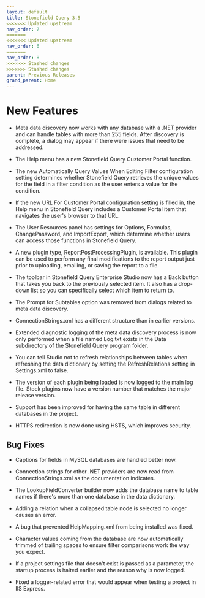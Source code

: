 ```yaml
---
layout: default
title: Stonefield Query 3.5
<<<<<<< Updated upstream
nav_order: 7
=======
<<<<<<< Updated upstream
nav_order: 6
=======
nav_order: 8
>>>>>>> Stashed changes
>>>>>>> Stashed changes
parent: Previous Releases
grand_parent: Home
---
```


# New Features

* Meta data discovery now works with any database with a .NET provider and can handle tables with more than 255 fields. After discovery is complete, a dialog may appear if there were issues that need to be addressed.

* The Help menu has a new Stonefield Query Customer Portal function.

* The new Automatically Query Values When Editing Filter configuration setting determines whether Stonefield Query retrieves the unique values for the field in a filter condition as the user enters a value for the condition.

* If the new URL For Customer Portal configuration setting is filled in, the Help menu in Stonefield Query includes a Customer Portal item that navigates the user's browser to that URL.

* The User Resources panel has settings for Options, Formulas, ChangePassword, and ImportExport, which determine whether users can access those functions in Stonefield Query.

* A new plugin type, ReportPostProcessingPlugin, is available. This plugin can be used to perform any final modifications to the report output just prior to uploading, emailing, or saving the report to a file. 

* The toolbar in Stonefield Query Enterprise Studio now has a Back button that takes you back to the previously selected item. It also has a drop-down list so you can specifically select which item to return to.

* The Prompt for Subtables option was removed from dialogs related to meta data discovery.

* ConnectionStrings.xml has a different structure than in earlier versions.

* Extended diagnostic logging of the meta data discovery process is now only performed when a file named Log.txt exists in the Data subdirectory of the Stonefield Query program folder.

* You can tell Studio not to refresh relationships between tables when refreshing the data dictionary by setting the RefreshRelations setting in Settings.xml to false.

* The version of each plugin being loaded is now logged to the main log file. Stock plugins now have a version number that matches the major release version.

* Support has been improved for having the same table in different databases in the project.

* HTTPS redirection is now done using HSTS, which improves security.

## Bug Fixes

* Captions for fields in MySQL databases are handled better now.

* Connection strings for other .NET providers are now read from ConnectionStrings.xml as the documentation indicates. 

* The LookupFieldConverter builder now adds the database name to table names if there's more than one database in the data dictionary.

* Adding a relation when a collapsed table node is selected no longer causes an error.

* A bug that prevented HelpMapping.xml from being installed was fixed.

* Character values coming from the database are now automatically trimmed of trailing spaces to ensure filter comparisons work the way you expect.

* If a project settings file that doesn't exist is passed as a parameter, the startup process is halted earlier and the reason why is now logged.

* Fixed a logger-related error that would appear when testing a project in IIS Express. 